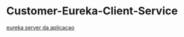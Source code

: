 # Customer-Eureka-Client-Service

[eureka server da aplicaçao](https://github.com/che36/Service-Discovery-Eureka-Server)
